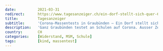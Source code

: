 ```yaml
---
date:          2021-03-31
redirect:      https://www.tagesanzeiger.ch/ein-dorf-stellt-sich-quer-619339819398
title:         Tagesanzeiger
subtitle:      'Corona-Massentests in Graubünden – Ein Dorf stellt sich quer'
description:   'Ganz Graubünden testet an Schulen auf Corona. Ausser Zernez, wo der Schulratspräsident mit einem Kariesvergleich für Entzücken und Entsetzen zugleich sorgt.'
country:       CH
categories:    [Widerstand, MSM, Schule]
tags:          [kind, massentest]
---
```

